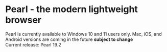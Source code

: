 # Pearl - the modern lightweight browser
Pearl is currently available to Windows 10 and 11 users only. Mac, iOS, and Android versions are coming in the future ****subject to change**** <br>
Current release: Pearl 19.2
